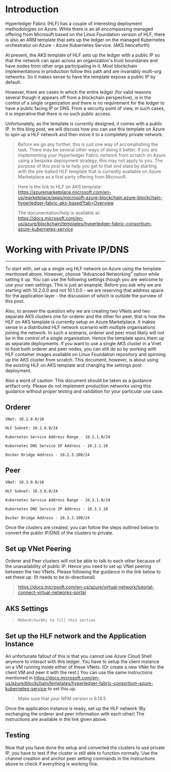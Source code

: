 # Introduction

Hyperledger Fabric (HLF) has a couple of interesting deployment methodologies on Azure. While there is an all encompassing managed offering from Microsoft based on the Linux Foundation version of HLF, there is also an ARM template that sets up the ledger on the managed Kubernetes orchestrator on Azure - Azure Kubernetes Service. (AKS henceforth)

At present, the AKS template of HLF sets up the ledger with a public IP so that the network can span across an organization's trust boundaries and have nodes from other orgs participating in it. Most blockchain implementations in production follow this path and are invariably multi-org networks. So it makes sense to have the template expose a public IP by default. 

However, there are cases in which the entire ledger (for valid reasons several though it appears off from a blockchain perspective), is in the control of a single organization and there is no requirement for the ledger to have a public facing IP or DNS. From a security point of view, in such cases, it is imperative that there is no such public access.

Unfortunately, as the template is currently designed, it comes with a public IP. In this blog post, we will discuss how you can use this template on Azure to spin up a HLF network and then move it to a completely private network. 

> Before we go any further, this is just one way of accomplishing the task. There may be several other ways of doing it better. If you are implementing your Hyperledger Fabric network from scratch on Azure using a bespoke deployment strategy, this may not apply to you. The purpose of this post is to help you get to that end state by starting with the pre-baked HLF template that is currently available on Azure Marketplace as a first party offering from Microsoft.

> Here is the link to HLF on AKS template: https://azuremarketplace.microsoft.com/en-us/marketplace/apps/microsoft-azure-blockchain.azure-blockchain-hyperledger-fabric-aks-based?tab=Overview 
>
> The documentation/help is available at: https://docs.microsoft.com/en-us/azure/blockchain/templates/hyperledger-fabric-consortium-azure-kubernetes-service 

# Working with Private IP/DNS 

------

To start with, set up a single org HLF network on Azure using the template mentioned above. However, choose "Advanced Networking" option while setting it up. You can use the following settings though you are welcome to use your own settings. This is just an example. Before you ask why we are starting with 10.2.0.0 and not 10.1.0.0 - we are reserving that address space for the application layer - the discussion of which is outside the purview of this post.

Also, to answer the question why we are creating two VNets and two separate AKS clusters one for orderer and the other for peer, that is how the HLF on AKS template is currently setup on Azure Marketplace. It makes sense in a distributed HLF network scenario with multiple organisations joining the network. In such a scenario, orderer and peer most likely will not be in the control of a single organisation. Hence the template spins them up as separate deployments. If you want to use a single AKS cluster in a Vnet to host both orderer and peer nodes, you can still do so by working with HLF container images available on Linux Foundation repository and spinning up the AKS cluster from scratch. This document, however, is about using the existing HLF on AKS template and changing the settings post deployment. 

Also a word of caution: This document should be taken as a guidance artifact only. Please do not implement production networks using this guidance without proper testing and validation for your particular use case. 

## Orderer

```
VNet: 10.2.0.0/16

HLF Subnet: 10.2.0.0/24

Kubernetes Service Address Range - 10.2.1.0/24

Kubernetes DNS Service IP Address - 10.2.1.10

Docker Bridge Address - 10.2.3.100/24
```

## Peer

```
VNet: 10.3.0.0/16

HLF Subnet: 10.3.0.0/24

Kubernetes Service Address Range - 10.3.1.0/24

Kubernetes DNS Service IP Address - 10.3.1.10

Docker Bridge Address - 10.3.3.100/24
```

Once the clusters are created, you can follow the steps outlined below to convert the public IP/DNS of the clusters to private.

## Set up VNet Peering

Orderer and Peer clusters will not be able to talk to each other because of the unavailability of public IP. Hence you need to set up VNet peering between the two VNets. Please following the guidance in the link below to set these up. (It needs to be bi-directional)

> https://docs.microsoft.com/en-us/azure/virtual-network/tutorial-connect-virtual-networks-portal

## AKS Settings

> ```
> Mahesh/Surbhi to fill this section
> ```

## Set up the HLF network and the Application Instance

An unfortunate fallout of this is that you cannot use Azure Cloud Shell anymore to interact with this ledger. You have to setup the client instance on a VM running inside either of these VNets. (Or create a new VNet for the client VM and peer it with the rest.) You can use the same instructions mentioned in  https://docs.microsoft.com/en-us/azure/blockchain/templates/hyperledger-fabric-consortium-azure-kubernetes-service to set this up. 

> Make sure that your NPM version is 6.14.5

Once the application instance is ready, set up the HLF network (By exchanging the orderer and peer information with each other) The instructions are available in the link given above.

## Testing

Now that you have done the setup and converted the clusters to use private IP, you have to test if the cluster is still able to function normally. Use the channel creation and anchor peer setting commands in the instructions above to check if everything is working fine. 

